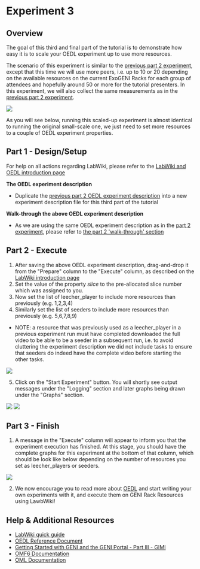 # Experiment 3

## Overview

The goal of this third and final part of the tutorial is to demonstrate how easy it is to scale your OEDL experiment up to use more resources.

The scenario of this experiment is similar to the [previous part 2 experiment](http://groups.geni.net/geni/wiki/GEC18Agenda/LabWikiAndOEDL/Experiment2), except that this time we will use more peers, i.e. up to 10 or 20 depending on the available resources on the current ExoGENI Racks for each group of attendees and hopefully around 50 or more for the tutorial presenters. In this experiment, we will also collect the same measurements as in the [previous part 2 experiment](http://groups.geni.net/geni/wiki/GEC18Agenda/LabWikiAndOEDL/Experiment2).

<img src="https://raw.github.com/mytestbed/gec_demos_tutorial/master/gec18_tutorial/part3/exp3_overview.png">

As you will see below, running this scaled-up experiment is almost identical to running the original small-scale one, we just need to set more resources to a couple of OEDL experiment properties.

## Part 1 - Design/Setup

For help on all actions regarding LabWiki, please refer to the [LabWiki and OEDL introduction page](http://groups.geni.net/geni/wiki/GEC18Agenda/LabWikiAndOEDL/Introduction)

**The OEDL experiment description**

* Duplicate the [previous part 2 OEDL experiment description](http://groups.geni.net/geni/wiki/GEC18Agenda/LabWikiAndOEDL/Experiment2) into a new experiment description file for this third part of the tutorial

**Walk-through the above OEDL experiment description**

 * As we are using the same OEDL experiment description as in the [part 2 experiment](http://groups.geni.net/geni/wiki/GEC18Agenda/LabWikiAndOEDL/Experiment2), please refer to [the part 2 'walk-through' section](http://groups.geni.net/geni/wiki/GEC18Agenda/LabWikiAndOEDL/Experiment2#Part1-DesignSetup)

## Part 2 - Execute

1. After saving the above OEDL experiment description, drag-and-drop it from the "Prepare" column to the "Execute" column, as described on the [LabWiki introduction page]([http://groups.geni.net/geni/wiki/GEC18Agenda/LabWikiAndOEDL/Introduction#Execute)
2. Set the value of the property *slice* to the pre-allocated slice number which was assigned to you.
3. Now set the list of leecher_player to include more resources than previously (e.g. 1,2,3,4)
4. Similarly set the list of seeders to include more resources than previously (e.g. 5,6,7,8,9)
  * NOTE: a resource that was previously used as a leecher_player in a previous experiment run must have completed downloaded the full video to be able to be a seeder in a subsequent run, i.e. to avoid cluttering the experiment description we did not include tasks to ensure that seeders do indeed have the complete video before starting the other tasks.

<img src="https://raw.github.com/mytestbed/gec_demos_tutorial/master/gec18_tutorial/part3/labwiki_exp3_1.png">

 5. Click on the "Start Experiment" button. You will shortly see output messages under the "Logging" section and later graphs being drawn under the "Graphs" section.

<img src="https://raw.github.com/mytestbed/gec_demos_tutorial/master/gec18_tutorial/part3/labwiki_exp3_2.png">
<img src="https://raw.github.com/mytestbed/gec_demos_tutorial/master/gec18_tutorial/part3/labwiki_exp3_3.png">

## Part 3 - Finish

 1. A message in the "Execute" column will appear to inform you that the experiment execution has finished. At this stage, you should have the complete graphs for this experiment at the bottom of that column, which should be look like below depending on the number of resources you set as leecher_players or seeders.

<img src="https://raw.github.com/mytestbed/gec_demos_tutorial/master/gec18_tutorial/part3/labwiki_exp3_4.png">

 2. We now encourage you to read more about [OEDL](http://mytestbed.net/projects/omf6/wiki/OEDLOMF6) and start writing your own experiments with it, and execute them on GENI Rack Resources using LawbWiki!


## Help & Additional Resources

 * [LabWiki quick guide](http://groups.geni.net/geni/wiki/GEC18Agenda/LabWikiAndOEDL/Introduction)
 * [OEDL Reference Document](http://mytestbed.net/projects/omf6/wiki/OEDLOMF6)
 * [Getting Started with GENI and the GENI Portal - Part III - GIMI](http://groups.geni.net/geni/wiki/GEC18Agenda/GettingStartedWithGENI_III_GIMI)
 * [OMF6 Documentation](http://mytestbed.net/projects/omf6/wiki/Wiki)
 * [OML Documentation](http://oml.mytestbed.net/projects/oml/wiki)
